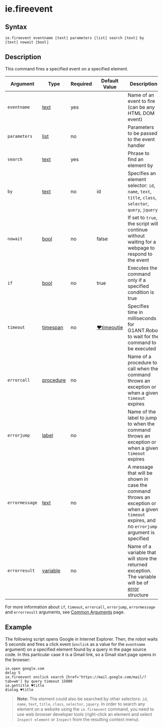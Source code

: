 # ie.fireevent

## Syntax

```G1ANT
ie.fireevent eventname ⟦text⟧ parameters ⟦list⟧ search ⟦text⟧ by ⟦text⟧ nowait ⟦bool⟧
```

## Description

This command fires a specified event on a specified element.

| Argument | Type | Required | Default Value | Description |
| -------- | ---- | -------- | ------------- | ----------- |
|`eventname`| [text](G1ANT.Language/G1ANT.Language/Structures/TextStructure.md) | yes |  | Name of an event to fire (can be any HTML DOM event) |
|`parameters`| [list](G1ANT.Language/G1ANT.Language/Structures/ListStructure.md) | no |  | Parameters to be passed to the event handler |
|`search`| [text](G1ANT.Language/G1ANT.Language/Structures/TextStructure.md) | yes | | Phrase to find an element by |
|`by`| [text](G1ANT.Language/G1ANT.Language/Structures/TextStructure.md) | no | id | Specifies an element selector: `id`, `name`, `text`, `title`, `class`, `selector`, `query`, `jquery` |
|`nowait`| [bool](G1ANT.Language/G1ANT.Language/Structures/BooleanStructure.md) | no | false | If set to `true`, the script will continue without waiting for a webpage to respond to the event |
| `if`           | [bool](G1ANT.Language/G1ANT.Language/Structures/BooleanStructure.md) | no       | true                                                        | Executes the command only if a specified condition is true   |
| `timeout`      | [timespan](G1ANT.Language/G1ANT.Language/Structures/TimeSpanStructure.md) | no       | [♥timeoutie](G1ANT.Addon.IExplorer/G1ANT.Addon.IExplorer/Variables/TimeoutIEVariable.md) | Specifies time in milliseconds for G1ANT.Robot to wait for the command to be executed |
| `errorcall`    | [procedure](G1ANT.Language/G1ANT.Language/Structures/ProcedureStructure.md) | no       |                                                             | Name of a procedure to call when the command throws an exception or when a given `timeout` expires |
| `errorjump`    | [label](G1ANT.Language/G1ANT.Language/Structures/LabelStructure.md) | no       |                                                             | Name of the label to jump to when the command throws an exception or when a given `timeout` expires |
| `errormessage` | [text](G1ANT.Language/G1ANT.Language/Structures/TextStructure.md) | no       |                                                             | A message that will be shown in case the command throws an exception or when a given `timeout` expires, and no `errorjump` argument is specified |
| `errorresult`  | [variable](G1ANT.Language/G1ANT.Language/Structures/VariableStructure.md) | no       |                                                             | Name of a variable that will store the returned exception. The variable will be of [error](G1ANT.Language/G1ANT.Language/Structures/ErrorStructure.md) structure  |

For more information about `if`, `timeout`, `errorcall`, `errorjump`, `errormessage` and `errorresult` arguments, see [Common Arguments](G1ANT.Manual/appendices/common-arguments.md) page.

## Example

The following script opens Google in Internet Explorer. Then, the robot waits 5 seconds and fires a click event (`onclick` as a value for the `eventname` argument) on a specified element found by a query in the page source code. In this particular case it is a Gmail link, so a Gmail start page opens in the browser:

```G1ANT
ie.open google.com
delay 5
ie.fireevent onclick search [href='https://mail.google.com/mail/?tab=wm'] by query timeout 15000
ie.gettitle ♥title
dialog ♥title
```

> **Note:** The element could also be searched by other selectors: `id`, `name`, `text`, `title`, `class`, `selector`, `jquery`. In order to search any element on a website using the `ie.fireevent` command, you need to use web browser developer tools (right-click an element and select `Inspect element` or `Inspect` from the resulting context menu).

